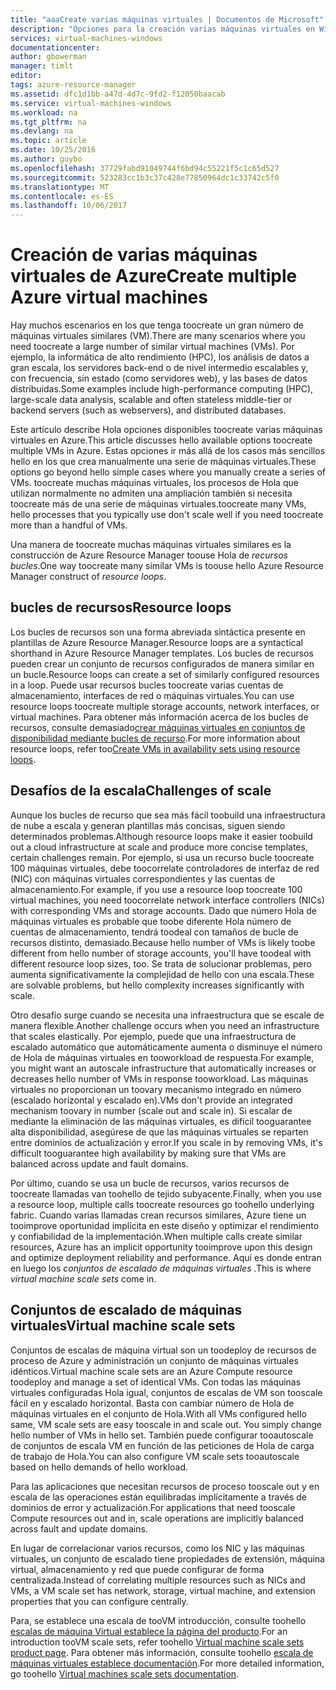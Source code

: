 ```yaml
---
title: "aaaCreate varias máquinas virtuales | Documentos de Microsoft"
description: "Opciones para la creación varias máquinas virtuales en Windows"
services: virtual-machines-windows
documentationcenter: 
author: gbowerman
manager: timlt
editor: 
tags: azure-resource-manager
ms.assetid: dfc1d1bb-a47d-4d7c-9fd2-f12050baacab
ms.service: virtual-machines-windows
ms.workload: na
ms.tgt_pltfrm: na
ms.devlang: na
ms.topic: article
ms.date: 10/25/2016
ms.author: guybo
ms.openlocfilehash: 37729fabd91049744f6bd94c55221f5c1c65d527
ms.sourcegitcommit: 523283cc1b3c37c428e77850964dc1c33742c5f0
ms.translationtype: MT
ms.contentlocale: es-ES
ms.lasthandoff: 10/06/2017
---
```

# <a name="create-multiple-azure-virtual-machines"></a><span data-ttu-id="5b078-103">Creación de varias máquinas virtuales de Azure</span><span class="sxs-lookup"><span data-stu-id="5b078-103">Create multiple Azure virtual machines</span></span>
<span data-ttu-id="5b078-104">Hay muchos escenarios en los que tenga toocreate un gran número de máquinas virtuales similares (VM).</span><span class="sxs-lookup"><span data-stu-id="5b078-104">There are many scenarios where you need toocreate a large number of similar virtual machines (VMs).</span></span> <span data-ttu-id="5b078-105">Por ejemplo, la informática de alto rendimiento (HPC), los análisis de datos a gran escala, los servidores back-end o de nivel intermedio escalables y, con frecuencia, sin estado (como servidores web), y las bases de datos distribuidas.</span><span class="sxs-lookup"><span data-stu-id="5b078-105">Some examples include high-performance computing (HPC), large-scale data analysis, scalable and often stateless middle-tier or backend servers (such as webservers), and distributed databases.</span></span>

<span data-ttu-id="5b078-106">Este artículo describe Hola opciones disponibles toocreate varias máquinas virtuales en Azure.</span><span class="sxs-lookup"><span data-stu-id="5b078-106">This article discusses hello available options toocreate multiple VMs in Azure.</span></span> <span data-ttu-id="5b078-107">Estas opciones ir más allá de los casos más sencillos hello en los que crea manualmente una serie de máquinas virtuales.</span><span class="sxs-lookup"><span data-stu-id="5b078-107">These options go beyond hello simple cases where you manually create a series of VMs.</span></span> <span data-ttu-id="5b078-108">toocreate muchas máquinas virtuales, los procesos de Hola que utilizan normalmente no admiten una ampliación también si necesita toocreate más de una serie de máquinas virtuales.</span><span class="sxs-lookup"><span data-stu-id="5b078-108">toocreate many VMs, hello processes that you typically use don't scale well if you need toocreate more than a handful of VMs.</span></span>

<span data-ttu-id="5b078-109">Una manera de toocreate muchas máquinas virtuales similares es la construcción de Azure Resource Manager toouse Hola de *recursos bucles*.</span><span class="sxs-lookup"><span data-stu-id="5b078-109">One way toocreate many similar VMs is toouse hello Azure Resource Manager construct of *resource loops*.</span></span>

## <a name="resource-loops"></a><span data-ttu-id="5b078-110">bucles de recursos</span><span class="sxs-lookup"><span data-stu-id="5b078-110">Resource loops</span></span>
<span data-ttu-id="5b078-111">Los bucles de recursos son una forma abreviada sintáctica presente en plantillas de Azure Resource Manager.</span><span class="sxs-lookup"><span data-stu-id="5b078-111">Resource loops are a syntactical shorthand in Azure Resource Manager templates.</span></span> <span data-ttu-id="5b078-112">Los bucles de recursos pueden crear un conjunto de recursos configurados de manera similar en un bucle.</span><span class="sxs-lookup"><span data-stu-id="5b078-112">Resource loops can create a set of similarly configured resources in a loop.</span></span> <span data-ttu-id="5b078-113">Puede usar recursos bucles toocreate varias cuentas de almacenamiento, interfaces de red o máquinas virtuales.</span><span class="sxs-lookup"><span data-stu-id="5b078-113">You can use resource loops toocreate multiple storage accounts, network interfaces, or virtual machines.</span></span> <span data-ttu-id="5b078-114">Para obtener más información acerca de los bucles de recursos, consulte demasiado[crear máquinas virtuales en conjuntos de disponibilidad mediante bucles de recurso](https://azure.microsoft.com/documentation/templates/201-vm-copy-index-loops/).</span><span class="sxs-lookup"><span data-stu-id="5b078-114">For more information about resource loops, refer too[Create VMs in availability sets using resource loops](https://azure.microsoft.com/documentation/templates/201-vm-copy-index-loops/).</span></span>

## <a name="challenges-of-scale"></a><span data-ttu-id="5b078-115">Desafíos de la escala</span><span class="sxs-lookup"><span data-stu-id="5b078-115">Challenges of scale</span></span>
<span data-ttu-id="5b078-116">Aunque los bucles de recurso que sea más fácil toobuild una infraestructura de nube a escala y generan plantillas más concisas, siguen siendo determinados problemas.</span><span class="sxs-lookup"><span data-stu-id="5b078-116">Although resource loops make it easier toobuild out a cloud infrastructure at scale and produce more concise templates, certain challenges remain.</span></span> <span data-ttu-id="5b078-117">Por ejemplo, si usa un recurso bucle toocreate 100 máquinas virtuales, debe toocorrelate controladores de interfaz de red (NIC) con máquinas virtuales correspondientes y las cuentas de almacenamiento.</span><span class="sxs-lookup"><span data-stu-id="5b078-117">For example, if you use a resource loop toocreate 100 virtual machines, you need toocorrelate network interface controllers (NICs) with corresponding VMs and storage accounts.</span></span> <span data-ttu-id="5b078-118">Dado que número Hola de máquinas virtuales es probable que toobe diferente Hola número de cuentas de almacenamiento, tendrá toodeal con tamaños de bucle de recursos distinto, demasiado.</span><span class="sxs-lookup"><span data-stu-id="5b078-118">Because hello number of VMs is likely toobe different from hello number of storage accounts, you'll have toodeal with different resource loop sizes, too.</span></span> <span data-ttu-id="5b078-119">Se trata de solucionar problemas, pero aumenta significativamente la complejidad de hello con una escala.</span><span class="sxs-lookup"><span data-stu-id="5b078-119">These are solvable problems, but hello complexity increases significantly with scale.</span></span>

<span data-ttu-id="5b078-120">Otro desafío surge cuando se necesita una infraestructura que se escale de manera flexible.</span><span class="sxs-lookup"><span data-stu-id="5b078-120">Another challenge occurs when you need an infrastructure that scales elastically.</span></span> <span data-ttu-id="5b078-121">Por ejemplo, puede que una infraestructura de escalado automático que automáticamente aumenta o disminuye el número de Hola de máquinas virtuales en tooworkload de respuesta.</span><span class="sxs-lookup"><span data-stu-id="5b078-121">For example, you might want an autoscale infrastructure that automatically increases or decreases hello number of VMs in response tooworkload.</span></span> <span data-ttu-id="5b078-122">Las máquinas virtuales no proporcionan un toovary mecanismo integrado en número (escalado horizontal y escalado en).</span><span class="sxs-lookup"><span data-stu-id="5b078-122">VMs don't provide an integrated mechanism toovary in number (scale out and scale in).</span></span> <span data-ttu-id="5b078-123">Si escalar de mediante la eliminación de las máquinas virtuales, es difícil tooguarantee alta disponibilidad, asegúrese de que las máquinas virtuales se reparten entre dominios de actualización y error.</span><span class="sxs-lookup"><span data-stu-id="5b078-123">If you scale in by removing VMs, it's difficult tooguarantee high availability by making sure that VMs are balanced across update and fault domains.</span></span>

<span data-ttu-id="5b078-124">Por último, cuando se usa un bucle de recursos, varios recursos de toocreate llamadas van toohello de tejido subyacente.</span><span class="sxs-lookup"><span data-stu-id="5b078-124">Finally, when you use a resource loop, multiple calls toocreate resources go toohello underlying fabric.</span></span> <span data-ttu-id="5b078-125">Cuando varias llamadas crean recursos similares, Azure tiene un tooimprove oportunidad implícita en este diseño y optimizar el rendimiento y confiabilidad de la implementación.</span><span class="sxs-lookup"><span data-stu-id="5b078-125">When multiple calls create similar resources, Azure has an implicit opportunity tooimprove upon this design and optimize deployment reliability and performance.</span></span> <span data-ttu-id="5b078-126">Aquí es donde entran en luego los *conjuntos de escalado de máquinas virtuales* .</span><span class="sxs-lookup"><span data-stu-id="5b078-126">This is where *virtual machine scale sets* come in.</span></span>

## <a name="virtual-machine-scale-sets"></a><span data-ttu-id="5b078-127">Conjuntos de escalado de máquinas virtuales</span><span class="sxs-lookup"><span data-stu-id="5b078-127">Virtual machine scale sets</span></span>
<span data-ttu-id="5b078-128">Conjuntos de escalas de máquina virtual son un toodeploy de recursos de proceso de Azure y administración un conjunto de máquinas virtuales idénticos.</span><span class="sxs-lookup"><span data-stu-id="5b078-128">Virtual machine scale sets are an Azure Compute resource toodeploy and manage a set of identical VMs.</span></span> <span data-ttu-id="5b078-129">Con todas las máquinas virtuales configuradas Hola igual, conjuntos de escalas de VM son tooscale fácil en y escalado horizontal. Basta con cambiar número de Hola de máquinas virtuales en el conjunto de Hola.</span><span class="sxs-lookup"><span data-stu-id="5b078-129">With all VMs configured hello same, VM scale sets are easy tooscale in and scale out. You simply change hello number of VMs in hello set.</span></span> <span data-ttu-id="5b078-130">También puede configurar tooautoscale de conjuntos de escala VM en función de las peticiones de Hola de carga de trabajo de Hola.</span><span class="sxs-lookup"><span data-stu-id="5b078-130">You can also configure VM scale sets tooautoscale based on hello demands of hello workload.</span></span>

<span data-ttu-id="5b078-131">Para las aplicaciones que necesitan recursos de proceso tooscale out y en escala de las operaciones están equilibradas implícitamente a través de dominios de error y actualización.</span><span class="sxs-lookup"><span data-stu-id="5b078-131">For applications that need tooscale Compute resources out and in, scale operations are implicitly balanced across fault and update domains.</span></span>

<span data-ttu-id="5b078-132">En lugar de correlacionar varios recursos, como los NIC y las máquinas virtuales, un conjunto de escalado tiene propiedades de extensión, máquina virtual, almacenamiento y red que puede configurar de forma centralizada.</span><span class="sxs-lookup"><span data-stu-id="5b078-132">Instead of correlating multiple resources such as NICs and VMs, a VM scale set has network, storage, virtual machine, and extension properties that you can configure centrally.</span></span>

<span data-ttu-id="5b078-133">Para, se establece una escala de tooVM introducción, consulte toohello [escalas de máquina Virtual establece la página del producto](https://azure.microsoft.com/services/virtual-machine-scale-sets/).</span><span class="sxs-lookup"><span data-stu-id="5b078-133">For an introduction tooVM scale sets, refer toohello [Virtual machine scale sets product page](https://azure.microsoft.com/services/virtual-machine-scale-sets/).</span></span> <span data-ttu-id="5b078-134">Para obtener más información, consulte toohello [escala de máquinas virtuales establece documentación](https://azure.microsoft.com/documentation/services/virtual-machine-scale-sets/).</span><span class="sxs-lookup"><span data-stu-id="5b078-134">For more detailed information, go toohello [Virtual machines scale sets documentation](https://azure.microsoft.com/documentation/services/virtual-machine-scale-sets/).</span></span>

